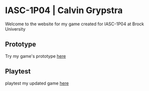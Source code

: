# IASC-1P04 | Calvin Grypstra

Welcome to the website for my game created for IASC-1P04 at Brock University

## Prototype
Try my game's prototype [here](Prototype/The%20Eternity.html)

## Playtest
playtest my updated game [here](Playtest%20Folder/Eternity.html)
